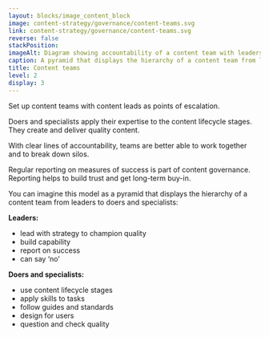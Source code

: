 ```yaml
---
layout: blocks/image_content_block
image: content-strategy/governance/content-teams.svg
link: content-strategy/governance/content-teams.svg
reverse: false
stackPosition:
imageAlt: Diagram showing accountability of a content team with leaders, doers and specialists
caption: A pyramid that displays the hierarchy of a content team from leaders, to doers, then finally specialists.
title: Content teams 
level: 2
display: 3
---
```


Set up content teams with content leads as points of escalation. 

Doers and specialists apply their expertise to the content lifecycle stages. They create and deliver quality content.

With clear lines of accountability, teams are better able to work together and to break down silos.

Regular reporting on measures of success is part of content governance. Reporting helps to build trust and get long-term buy-in.

You can imagine this model as a pyramid that displays the hierarchy of a content team from leaders to doers and specialists:

**Leaders:**
- lead with strategy to champion quality
- build capability
- report on success
- can say ‘no’

**Doers and specialists:**
- use content lifecycle stages
- apply skills to tasks
- follow guides and standards
- design for users
- question and check quality
